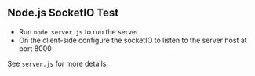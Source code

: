 ## Node.js SocketIO Test

- Run `node server.js` to run the server
- On the client-side configure the socketIO to listen to the server host at port 8000

See `server.js` for more details
